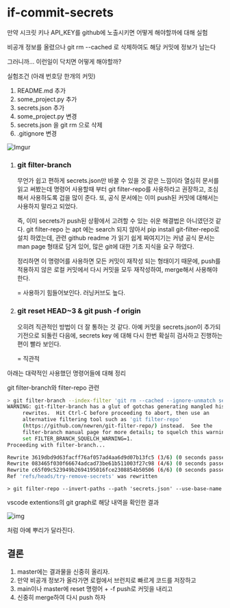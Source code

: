 # if-commit-secrets
만약 시크릿 키나 API_KEY를 github에 노출시키면 어떻게 해야할까에 대해 실험

비공개 정보를 올렸으나 git rm --cached 로 삭제하여도 해당 커밋에 정보가 남는다

그러니까... 이런일이 닥치면 어떻게 해야할까?



실험조건 (아래 번호당 한개의 커밋)

1. README.md 추가
2. some_project.py 추가
3. secrets.json 추가
4. some_project.py 변경
5. secrets.json 을 git rm 으로 삭제
6. .gitignore 변경

![Imgur](https://i.imgur.com/p9mBIzM.png)



1. ### git filter-branch

   무언가 쉽고 편하게 secrets.json만 바꿀 수 있을 것 같은 느낌이라 열심히 문서를 읽고 써봤는데 명령어 사용할때 부터 git filter-repo를 사용하라고 권장하고, 조심해서 사용하도록 겁을 많이 준다. 또, 공식 문서에는 이미 push된 커밋에 대해서는 사용하지 말라고 되었다. 

   즉, 이미 secrets가 push된 상황에서 고려할 수 있는 쉬운 해결법은 아니였던것 같다. git filter-repo 는 apt 에는 search 되지 않아서 pip install git-filter-repo로 설치 하였는데, 관련 github readme 가 읽기 쉽게 짜여지기는 커녕 공식 문서는 man page 형태로 담겨 있어, 많은 git에 대한 기초 지식을 요구 하였다. 

   정리하면 이 명령어를 사용하면 모든 커밋이 재작성 되는 형태이기 때문에, push를 적용하지 않은 로컬 커밋에서 다시 커밋을 모두 재작성하여, merge해서 사용해야 한다.

   = 사용하기 힘들어보인다. 러닝커브도 높다.

2. ### git reset HEAD~3 & git push -f origin

   오히려 직관적인 방법이 더 잘 통하는 것 같다. 아예 커밋을 secrets.json이 추가되기전으로 되돌린 다음에, secrets key 에 대해 다시 한번 확실히 검사하고 진행하는 편이 빨라 보인다.

   = 직관적

아래는 대략적인 사용했던 명령어들에 대해 정리

git filter-branch와 filter-repo 관련

```bash
> git filter-branch --index-filter 'git rm --cached --ignore-unmatch secrets.json' HEAD
WARNING: git-filter-branch has a glut of gotchas generating mangled history
	 rewrites.  Hit Ctrl-C before proceeding to abort, then use an
	 alternative filtering tool such as 'git filter-repo'
	 (https://github.com/newren/git-filter-repo/) instead.  See the
	 filter-branch manual page for more details; to squelch this warning,
	 set FILTER_BRANCH_SQUELCH_WARNING=1.
Proceeding with filter-branch...

Rewrite 3619dbd9d63facff76af057ad4aa6d9d07b13fc5 (3/6) (0 seconds passed, remaining 0 predicted)    rm 'secrets.json'
Rewrite 083465f030f66674adcad73be61b511003f27c98 (4/6) (0 seconds passed, remaining 0 predicted)    rm 'secrets.json'
Rewrite c65f09c523949b2694195016fce2308854b50506 (6/6) (0 seconds passed, remaining 0 predicted)    
Ref 'refs/heads/try-remove-secrets' was rewritten
```

```
> git filter-repo --invert-paths --path 'secrets.json' --use-base-name
```

vscode extentions의 git graph로 해당 내역을 확인한 결과

![img](https://i.imgur.com/uzdgP2a.png)

처럼 아예 뿌리가 달라진다.



## 결론

1. master에는 결과물을 신중히 올리자.
2. 만약 비공개 정보가 올라가면 로컬에서 브런치로 빠르게 코드를 저장하고
3. main이나 master에 reset 명령어 + -f push로 커밋을 내리고
4. 신중히 merge하여 다시 push 하자

